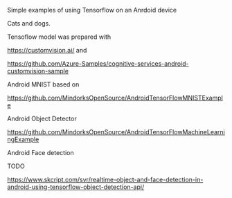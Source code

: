Simple examples of using Tensorflow on an Anrdoid device

Cats and dogs. 

Tensoflow model was prepared with

https://customvision.ai/
and

https://github.com/Azure-Samples/cognitive-services-android-customvision-sample

Android MNIST based on


https://github.com/MindorksOpenSource/AndroidTensorFlowMNISTExample


Android Object Detector


https://github.com/MindorksOpenSource/AndroidTensorFlowMachineLearningExample


Android Face detection

TODO

https://www.skcript.com/svr/realtime-object-and-face-detection-in-android-using-tensorflow-object-detection-api/






